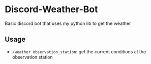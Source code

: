 # Discord-Weather-Bot
Basic discord bot that uses my python lib to get the weather

## Usage
- `/weather observation_station`: get the current conditions at the observation station